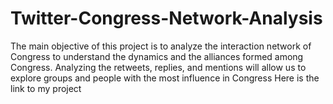 # Twitter-Congress-Network-Analysis
The main objective of this project is to analyze the interaction network of Congress to understand the dynamics and the alliances formed among Congress. Analyzing the retweets, replies, and mentions will allow us to explore groups and people with the most influence in Congress
Here is the link to my project

